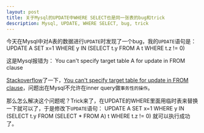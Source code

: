 ```yaml
---
layout: post
title: 关于Mysql的UPDATE中WHERE SELECT也是同一张表的bug和trick
description: Mysql, UPDATE, WHERE SELECT, bug, trick
---
```

今天在Mysql中对A表的数据进行`UPDATE`时发现了一个bug，我的`UPDATE`语句是：
	UPDATE A SET x=1 WHERE y IN (SELECT t.y FROM A t WHERE t.z != 0)

这是Mysql报错为：
	You can't specify target table A for update in FROM clause

[Stackoverflow](http://stackoverflow.com/)了一下，[You can't specify target table for update in FROM clause](http://stackoverflow.com/questions/4429319/you-cant-specify-target-table-for-update-in-from-clause)，问题出在Mysql不允许在inner query做`事务性的操作`。

那么怎么解决这个问题呢？Trick来了，在UPDATE的WHERE里面用临时表来替换一下就可以了，于是修改下`UPDATE`语句：
	UPDATE A SET x=1 WHERE y IN (SELECT t.y FROM (SELECT * FROM A) t WHERE t.z != 0)
就可以执行成功了。
